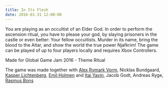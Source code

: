 ```yaml
---
title: In Its Flesh
date: 2016-01-31 12:00:00
---
```


You are playing as an occultist of an Elder God. In order to perform the ascension ritual, you have to please your god, by slaying prisoners in the castle or even better: Your fellow occultists. Murder in its name, bring the blood to the Altar, and show the world the true power Njafkrim! The game can be played of up to four players locally and requires Xbox Controllers. 

Made for Global Game Jam 2016 - Theme Ritual

The game was made together with [Alex Rymark Vorm](https://soundcloud.com/alex-vorm), Nicklas Bundgaard, [Kasper Lichtenberg](http://kasperhdl.dk/), [Emil Holmen](http://emilholmen.com) and [Itai Yavin](http://iyavin.one/), Jacob Godt, Andreas Ryge, [Rasmus Bons](http://www.bons.one/)
